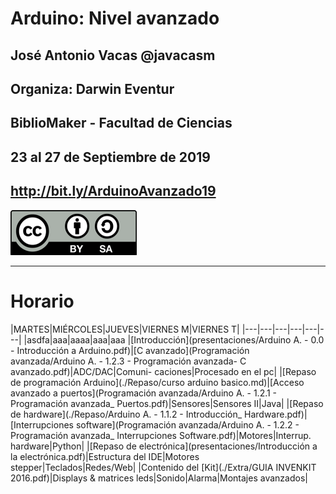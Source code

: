 # Arduino: Nivel avanzado


## José Antonio Vacas @javacasm
## Organiza: Darwin Eventur
## BiblioMaker - Facultad de Ciencias
## 23 al 27 de Septiembre de 2019

## http://bit.ly/ArduinoAvanzado19

![CC](./images/Licencia_CC_peque.png)

* * *

# Horario

|MARTES|MIÉRCOLES|JUEVES|VIERNES M|VIERNES T|
|---|---|---|---|---|---|
|asdfa|aaa|aaaa|aaa|aaa
|[Introducción](presentaciones/Arduino A. - 0.0 - Introducción a Arduino.pdf)|[C avanzado](Programación avanzada/Arduino A. - 1.2.3 - Programación avanzada- C avanzado.pdf)|ADC/DAC|Comuni- caciones|Procesado en el pc|
|[Repaso de programación Arduino](./Repaso/curso arduino basico.md)|[Acceso avanzado a puertos](Programación avanzada/Arduino A. - 1.2.1 - Programación avanzada_ Puertos.pdf)|Sensores|Sensores II|Java|
|[Repaso de hardware](./Repaso/Arduino A. - 1.1.2 - Introducción_ Hardware.pdf)|[Interrupciones software](Programación avanzada/Arduino A. - 1.2.2 - Programación avanzada_ Interrupciones Software.pdf)|Motores|Interrup. hardware|Python|
|[Repaso de electrónica](presentaciones/Introducción a la electrónica.pdf)|Estructura del IDE|Motores stepper|Teclados|Redes/Web|
|Contenido del [Kit](./Extra/GUIA INVENKIT 2016.pdf)|Displays & matrices leds|Sonido|Alarma|Montajes avanzados|
